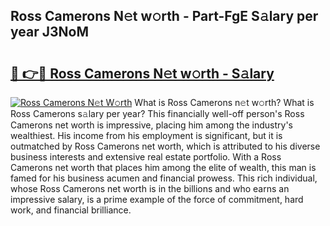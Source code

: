 ## Ross Camerons N𝚎t w𝚘rth - Part-FgE S𝚊lary per year J3NoM

# <h2><a href="http://gc1taf.nevu.top/?p=Ross+Camerons">🔗 👉🔴 Ross Camerons N𝚎t w𝚘rth - S𝚊lary</a></h2>

[![Ross Camerons N𝚎t W𝚘rth](https://i.imgur.com/Oavwk0R.jpeg)](http://gc1taf.nevu.top/?p=Ross+Camerons)
What is Ross Camerons n𝚎t w𝚘rth? What is Ross Camerons s𝚊lary per year?
This financially well-off person's Ross Camerons net worth is impressive, placing him among the industry's wealthiest. His income from his employment is significant, but it is outmatched by Ross Camerons net worth, which is attributed to his diverse business interests and extensive real estate portfolio. With a Ross Camerons net worth that places him among the elite of wealth, this man is famed for his business acumen and financial prowess. This rich individual, whose Ross Camerons net worth is in the billions and who earns an impressive salary, is a prime example of the force of commitment, hard work, and financial brilliance.
